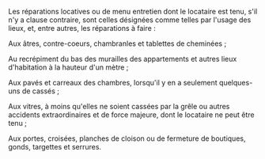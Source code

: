   
 Les réparations locatives ou de menu entretien dont le locataire est tenu, s'il n'y a clause contraire, sont celles désignées comme telles par l'usage des lieux, et, entre autres, les réparations à faire :  

  
 Aux âtres, contre-coeurs, chambranles et tablettes de cheminées ;  

  
 Au recrépiment du bas des murailles des appartements et autres lieux d'habitation à la hauteur d'un mètre ;  

  
 Aux pavés et carreaux des chambres, lorsqu'il y en a seulement quelques-uns de cassés ;  

  
 Aux vitres, à moins qu'elles ne soient cassées par la grêle ou autres accidents extraordinaires et de force majeure, dont le locataire ne peut être tenu ;  

  
 Aux portes, croisées, planches de cloison ou de fermeture de boutiques, gonds, targettes et serrures.  
